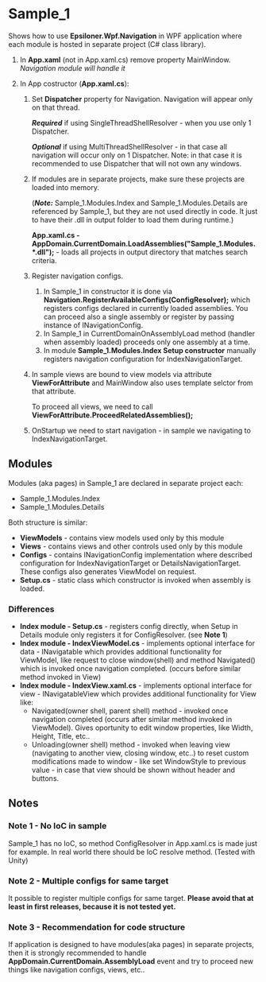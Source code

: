 # Sample_1

Shows how to use **Epsiloner.Wpf.Navigation** in WPF application where each module is hosted in separate project (C# class library).

1. In **App.xaml** (not in App.xaml.cs) remove property MainWindow. *Navigation module will handle it*

2. In App costructor (**App.xaml.cs**):
   1. Set **Dispatcher** property for Navigation. Navigation will appear only on that thread. 

      ***Required*** if using SingleThreadShellResolver - when you use only 1 Dispatcher.

      ***Optional*** if using MultiThreadShellResolver - in that case all navigation will occur only on 1 Dispatcher. Note: in that case it is recommended to use Dispatcher that will not own any windows.

   2. If modules are in separate projects, make sure these projects are loaded into memory. 

      (***Note:*** Sample_1.Modules.Index and Sample_1.Modules.Details are referenced by Sample_1, but they are not used directly in code. It just to have their .dll in output folder to load them during runtime.)

      **App.xaml.cs - AppDomain.CurrentDomain.LoadAssemblies("Sample_1.Modules.*.dll");** - loads all projects in output directory that matches search criteria.

   3. Register navigation configs. 

      1. In Sample_1 in constructor it is done via **Navigation.RegisterAvailableConfigs(ConfigResolver);** which registers configs declared in currently loaded assemblies. You can proceed also a single assembly or register by passing instance of INavigationConfig.
      2. In Sample_1 in CurrentDomainOnAssemblyLoad method (handler when assembly loaded) proceeds only one assembly at a time.
      3. In module **Sample_1.Modules.Index Setup constructor** manually registers navigation configuration for IndexNavigationTarget.

   4. In sample views are bound to view models via attribute **ViewForAttribute** and MainWindow also uses template selctor from that attribute.

      To proceed all views, we need to call **ViewForAttribute.ProceedRelatedAssemblies();**

   5. OnStartup we need to start navigation - in sample we navigating to IndexNavigationTarget.

## Modules

Modules (aka pages) in Sample_1 are declared in separate project each:
   - Sample_1.Modules.Index
   - Sample_1.Modules.Details

Both structure is similar:
   - **ViewModels** - contains view models used only by this module
   - **Views** - contains views and other controls used only by this module
   - **Configs** - contains INavigationConfig implementation where described configuration for IndexNavigationTarget or DetailsNavigationTarget. These configs also generates ViewModel on requiest.
   - **Setup.cs** - static class which constructor is invoked when assembly is loaded.

### Differences

   - **Index module - Setup.cs** - registers config directly, when Setup in Details module only registers it for ConfigResolver. (see **Note 1**)
   - **Index module - IndexViewModel.cs** - implements optional interface for data - INavigatable which provides additional functionality for ViewModel, like request to close window(shell) and method Navigated() which is invoked once navigation completed. (occurs before similar method invoked in View)
   - **Index module - IndexView.xaml.cs** - implements optional interface for view - INavigatableView which provides additional functionality for View like:
      - Navigated(owner shell, parent shell) method - invoked once navigation completed (occurs after similar method invoked in ViewModel). Gives oportunity to edit window properties, like Width, Height, Title, etc..
      - Unloading(owner shell) method - invoked when leaving view (navigating to another view, closing window, etc..) to reset custom modifications made to window - like set WindowStyle to previous value - in case that view should be shown without header and buttons.

## Notes

### Note 1 - No IoC in sample

Sample_1 has no IoC, so method ConfigResolver in App.xaml.cs is made just for example. In real world there should be IoC resolve method. (Tested with Unity)

### Note 2 - Multiple configs for same target

It possible to register multiple configs for same target. **Please avoid that at least in first releases, because it is not tested yet.**

### Note 3 - Recommendation for code structure

If application is designed to have modules(aka pages) in separate projects, then it is strongly recommended to handle **AppDomain.CurrentDomain.AssemblyLoad** event and try to proceed new things like navigation configs, views, etc..




